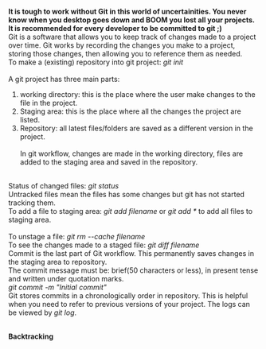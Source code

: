 <b>It is tough to work without Git in this world of uncertainities. You never know when you desktop goes down and BOOM you lost all your projects. It is recommended for every developer to be committed to git ;) </b></br>
Git is a software that allows you to keep track of changes made to a project over time. Git works by recording the changes you make to a project, storing those changes, then allowing you to reference them as needed.</br>
To make a (existing) repository into git project: <i>git init</i></br></br>
A git project has three main parts:</br>
1) working directory: this is the place where the user make changes to the file in the project.
2) Staging area: this is the place where all the changes the project are listed.
3) Repository: all latest files/folders are saved as a different version in the project.
</br></br>
In git workflow, changes are made in the working directory, files are added to the staging area and saved in the repository.
</br>
Status of changed files: <i>git status</i></br>
Untracked files mean the files has some changes but git has not started tracking them.</br>
To add a file to staging area: <i>git add filename</i> or <i>git add *</i> to add all files to staging area.
</br></br>
To unstage a file:  <i>git rm --cache filename</i></br>
To see the changes made to a staged file: <i>git diff filename</i></br>
Commit is the last part of Git workflow. This permanently saves changes in the staging area to repository.</br>
The commit message must be: brief(50 characters or less), in present tense and written under quotation marks.</br>
<i>git commit -m "Initial commit"</i></br>
Git stores commits in a chronologically order in repository. This is helpful when you need to refer to previous versions of your project. The logs can be viewed by <i>git log</i>.</br></br>

<b>Backtracking</b></br></br>